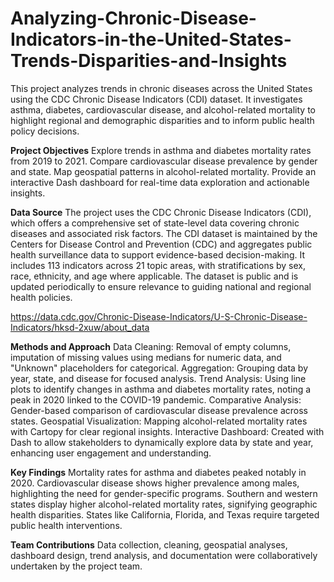 # Analyzing-Chronic-Disease-Indicators-in-the-United-States-Trends-Disparities-and-Insights
This project analyzes trends in chronic diseases across the United States using the CDC Chronic Disease Indicators (CDI) dataset. It investigates asthma, diabetes, cardiovascular disease, and alcohol-related mortality to highlight regional and demographic disparities and to inform public health policy decisions.

**Project Objectives**
Explore trends in asthma and diabetes mortality rates from 2019 to 2021.
Compare cardiovascular disease prevalence by gender and state.
Map geospatial patterns in alcohol-related mortality.
Provide an interactive Dash dashboard for real-time data exploration and actionable insights.

**Data Source**
The project uses the CDC Chronic Disease Indicators (CDI), which offers a comprehensive set of state-level data covering chronic diseases and associated risk factors. The CDI dataset is maintained by the Centers for Disease Control and Prevention (CDC) and aggregates public health surveillance data to support evidence-based decision-making. It includes 113 indicators across 21 topic areas, with stratifications by sex, race, ethnicity, and age where applicable. The dataset is public and is updated periodically to ensure relevance to guiding national and regional health policies.

https://data.cdc.gov/Chronic-Disease-Indicators/U-S-Chronic-Disease-Indicators/hksd-2xuw/about_data

**Methods and Approach**
Data Cleaning: Removal of empty columns, imputation of missing values using medians for numeric data, and "Unknown" placeholders for categorical.
Aggregation: Grouping data by year, state, and disease for focused analysis.
Trend Analysis: Using line plots to identify changes in asthma and diabetes mortality rates, noting a peak in 2020 linked to the COVID-19 pandemic.
Comparative Analysis: Gender-based comparison of cardiovascular disease prevalence across states.
Geospatial Visualization: Mapping alcohol-related mortality rates with Cartopy for clear regional insights.
Interactive Dashboard: Created with Dash to allow stakeholders to dynamically explore data by state and year, enhancing user engagement and understanding.

**Key Findings**
Mortality rates for asthma and diabetes peaked notably in 2020.
Cardiovascular disease shows higher prevalence among males, highlighting the need for gender-specific programs.
Southern and western states display higher alcohol-related mortality rates, signifying geographic health disparities.
States like California, Florida, and Texas require targeted public health interventions.

**Team Contributions**
Data collection, cleaning, geospatial analyses, dashboard design, trend analysis, and documentation were collaboratively undertaken by the project team.
